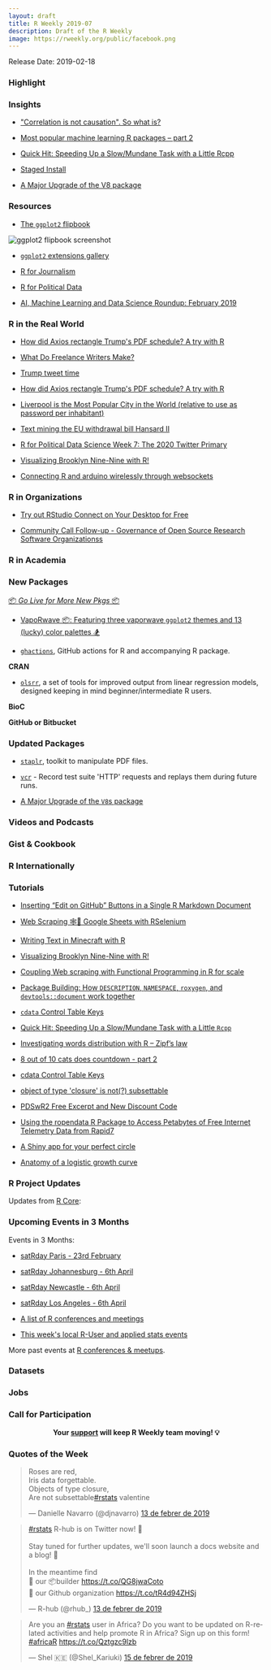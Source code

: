 ```yaml
---
layout: draft
title: R Weekly 2019-07
description: Draft of the R Weekly
image: https://rweekly.org/public/facebook.png
---
```


Release Date: 2019-02-18

###  Highlight



### Insights

+ ["Correlation is not causation". So what is?](https://iyarlin.github.io/2019/02/08/correlation-is-not-causation-so-what-is/)


+ [Most popular machine learning R packages – part 2](https://eranraviv.com/most-popular-machine-learning-r-packages-part-2/)

+ [Quick Hit: Speeding Up a Slow/Mundane Task with a Little Rcpp](https://rud.is/b/2019/02/09/quick-hit-speeding-up-a-slow-mundane-task-with-a-little-rcpp/)

+ [Staged Install](https://developer.r-project.org/Blog/public/2019/02/14/staged-install/)

+ [A Major Upgrade of the V8 package](https://ropensci.org/technotes/2019/02/11/v8-20/)

###  Resources

+ [The `ggplot2` flipbook](https://evamaerey.github.io/ggplot_flipbook/ggplot_flipbook_xaringan.html#1)

![ggplot2 flipbook screenshot](https://raw.githubusercontent.com/rweekly/image/master/2019/ggplot2-flipbook.gif)

+ [`ggplot2` extensions gallery](https://www.ggplot2-exts.org/gallery/)

+ [R for Journalism](https://learn.r-journalism.com/en/)

+ [R for Political Data](https://www.thecrosstab.com/categories/r-for-political-data/)

+ [AI, Machine Learning and Data Science Roundup: February 2019](https://blog.revolutionanalytics.com/2019/02/airoundup-february-2019.html)

### R in the Real World

+ [How did Axios rectangle Trump's PDF schedule? A try with R](https://masalmon.eu/2019/02/11/trump-schedule/)

+ [What Do Freelance Writers Make?](http://www.storybench.org/what-do-freelance-writers-make/)

+ [Trump tweet time](https://apps.garrickadenbuie.coma/trump-tweet-time/)

+ [How did Axios rectangle Trump's PDF schedule? A try with R](https://masalmon.eu/2019/02/11/trump-schedule/)

+ [Liverpool is the Most Popular City in the World (relative to use as password per inhabitant)](http://www.sastibe.de/2019/02/liverpool-is-the-most-popular-city-in-the-world-relative-to-use-as-password-per-inhabitant/)

+ [Text mining the EU withdrawal bill Hansard II](https://www.mattchaib.com/post/2019/02/11/text-mining-the-eu-withdrawal-bill-hansard-ii/)

+ [R for Political Data Science Week 7: The 2020 Twitter Primary](https://www.thecrosstab.com/2019/02/15/2020-twitter-primary/)

+ [Visualizing Brooklyn Nine-Nine with R!](http://Ryo-N7.github.io/2019-02-15-visualize-brooklyn-nine-nine/)

+ [Connecting R and arduino wirelessly through websockets](https://zhuhao.org/post/connecting-r-and-arduino-through-websockets/)

###  R in Organizations

+ [Try out RStudio Connect on Your Desktop for Free](https://blog.rstudio.com/2019/02/13/try-out-rstudio-connect-on-your-desktop/)


+ [Community Call Follow-up - Governance of Open Source Research Software Organizationss](https://ropensci.org/blog/2019/02/12/governance/)

###  R in Academia



###  New Packages

<p class="added-hostname"><a href="https://rweekly.org/live" target="_blank" class="externalLink">📦 <i>Go Live for More New Pkgs</i> 📦</a></p>

+ [VapoRwave 📦: Featuring three vaporwave `ggplot2` themes and 13 (lucky) color palettes 🏂 ](https://github.com/moldach/vapoRwave)

+ [`ghactions`](https://github.com/maxheld83/ghactions), GitHub actions for R and accompanying R package.

**CRAN**



+ [`olsrr`](https://blog.aravindhebbali.com/2019/02/07/introducing-olsrr/), a set of tools for improved output from linear regression models, designed keeping in mind beginner/intermediate R users.

**BioC**



**GitHub or Bitbucket**



### Updated Packages

+ [`staplr`](https://pridiltal.github.io/staplr/), toolkit to manipulate PDF files.

+ [`vcr`](https://cran.rstudio.com/web/packages/vcr/) - Record test suite 'HTTP' requests and replays them during future runs.

+ [A Major Upgrade of the `V8`s package](https://ropensci.org/technotes/2019/02/11/v8-20/)

###  Videos and Podcasts



### Gist & Cookbook



### R Internationally



###  Tutorials

+ [Inserting “Edit on GitHub” Buttons in a Single R Markdown Document](https://liao961120.github.io/2019/02/10/rmd_edit_btn.html)

+ [Web Scraping 🕸️🤖 Google Sheets with RSelenium](https://towardsdatascience.com/web-scraping-google-sheets-with-rselenium-9001eda399b0)

+ [Writing Text in Minecraft with R](https://kbroman.org/blog/2019/02/11/writing_text_in_minecraft_with_r/)

+ [Visualizing Brooklyn Nine-Nine with R!](https://ryo-n7.github.io/2019-02-15-visualize-brooklyn-nine-nine/)

+ [Coupling Web scraping with Functional Programming in R for scale](https://towardsdatascience.com/coupling-web-scraping-with-functional-programming-in-r-for-scale-1bc4509eef29)

+ [Package Building: How `DESCRIPTION`, `NAMESPACE`, `roxygen`, and `devtools::document` work together](http://laderast.github.io/2019/02/12/package-building-description-namespace/)

+ [`cdata` Control Table Keys](http://www.win-vector.com/blog/2019/02/cdata-control-table-keys/)

+ [Quick Hit: Speeding Up a Slow/Mundane Task with a Little `Rcpp`](https://rud.is/b/2019/02/09/quick-hit-speeding-up-a-slow-mundane-task-with-a-little-rcpp/)

+ [Investigating words distribution with R – Zipf’s law](https://appsilon.com/investigating-words-distribution-with-r-zipfs-law/)

+ [8 out of 10 cats does countdown - part 2](https://coolbutuseless.github.io/2019/02/11/8-out-of-10-cats-does-countdown-part-2/)


+ [cdata Control Table Keys](http://www.win-vector.com/blog/2019/02/cdata-control-table-keys/)

+ [object of type 'closure' is not(?) subsettable](https://coolbutuseless.github.io/2019/02/12/object-of-type-closure-is-not-subsettable/)

+ [PDSwR2 Free Excerpt and New Discount Code](http://www.win-vector.com/blog/2019/02/pdswr2-free-excerpt-and-new-discount-code/)

+ [Using the ropendata R Package to Access Petabytes of Free Internet Telemetry Data from Rapid7](https://rud.is/b/2019/02/14/using-the-ropendata-r-package-to-access-petabytes-of-free-internet-telemetry-data-from-rapid7/)


+ [A Shiny app for your perfect circle](http://staff.math.su.se/hoehle/blog/2019/02/15/shinycircle.html)

+ [Anatomy of a logistic growth curve](https://tjmahr.github.io/anatomy-of-a-logistic-growth-curve/)



<!--div class="post-more-begi
n"></div><div class="post-more-end"></div>-->

###  R Project Updates

Updates from [R Core](http://developer.r-project.org/blosxom.cgi/R-devel/NEWS):


###  Upcoming Events in 3 Months

Events in 3 Months:

+ [satRday Paris - 23rd February](https://paris2019.satrdays.org/)

+ [satRday Johannesburg - 6th April](https://joburg2019.satrdays.org/)

+ [satRday Newcastle - 6th April](https://newcastle2019.satrdays.org/)

+ [satRday Los Angeles - 6th April](https://losangeles2019.satrdays.org/)

+ [A list of R conferences and meetings](https://jumpingrivers.github.io/meetingsR/events.html)

+ [This week's local R-User and applied stats events](https://community.rstudio.com/c/irl)

More past events at [R conferences & meetups](https://conf.rweekly.org).

### Datasets




### Jobs




###  Call for Participation


<p class="hide-support added-hostname support-rweekly" style="text-align: center;font-weight: bold;">Your <a class="non-visited externalLink" href="https://www.patreon.com/rweekly" onclick="pas(this)">support</a> will keep R Weekly team moving! 💡</p>

###  Quotes of the Week

<blockquote class="twitter-tweet" data-lang="ca"><p lang="en" dir="ltr">Roses are red,<br>Iris data forgettable.<br>Objects of type closure,<br>Are not subsettable<a href="https://twitter.com/hashtag/rstats?src=hash&amp;ref_src=twsrc%5Etfw">#rstats</a> valentine</p>&mdash; Danielle Navarro (@djnavarro) <a href="https://twitter.com/djnavarro/status/1095638129812205568?ref_src=twsrc%5Etfw">13 de febrer de 2019</a></blockquote>

<blockquote class="twitter-tweet" data-lang="ca"><p lang="en" dir="ltr"><a href="https://twitter.com/hashtag/rstats?src=hash&amp;ref_src=twsrc%5Etfw">#rstats</a> R-hub is on Twitter now! 👋<br><br>Stay tuned for further updates, we&#39;ll soon launch a docs website and a blog! 🎇<br><br>In the meantime find<br>🔗 our 📦builder <a href="https://t.co/QG8jwaCoto">https://t.co/QG8jwaCoto</a><br>🔗 our Github organization <a href="https://t.co/tR4d94ZHSj">https://t.co/tR4d94ZHSj</a></p>&mdash; R-hub (@rhub_) <a href="https://twitter.com/rhub_/status/1095649725188055040?ref_src=twsrc%5Etfw">13 de febrer de 2019</a></blockquote>

<blockquote class="twitter-tweet" data-lang="ca"><p lang="en" dir="ltr">Are you an <a href="https://twitter.com/hashtag/rstats?src=hash&amp;ref_src=twsrc%5Etfw">#rstats</a> user in Africa? Do you want to be updated on R-related activities and help promote R in Africa? Sign up on this form! <a href="https://twitter.com/hashtag/africaR?src=hash&amp;ref_src=twsrc%5Etfw">#africaR</a> <a href="https://t.co/Qztgzc9lzb">https://t.co/Qztgzc9lzb</a></p>&mdash; Shel 🇰🇪 (@Shel_Kariuki) <a href="https://twitter.com/Shel_Kariuki/status/1096270026917769216?ref_src=twsrc%5Etfw">15 de febrer de 2019</a></blockquote>


